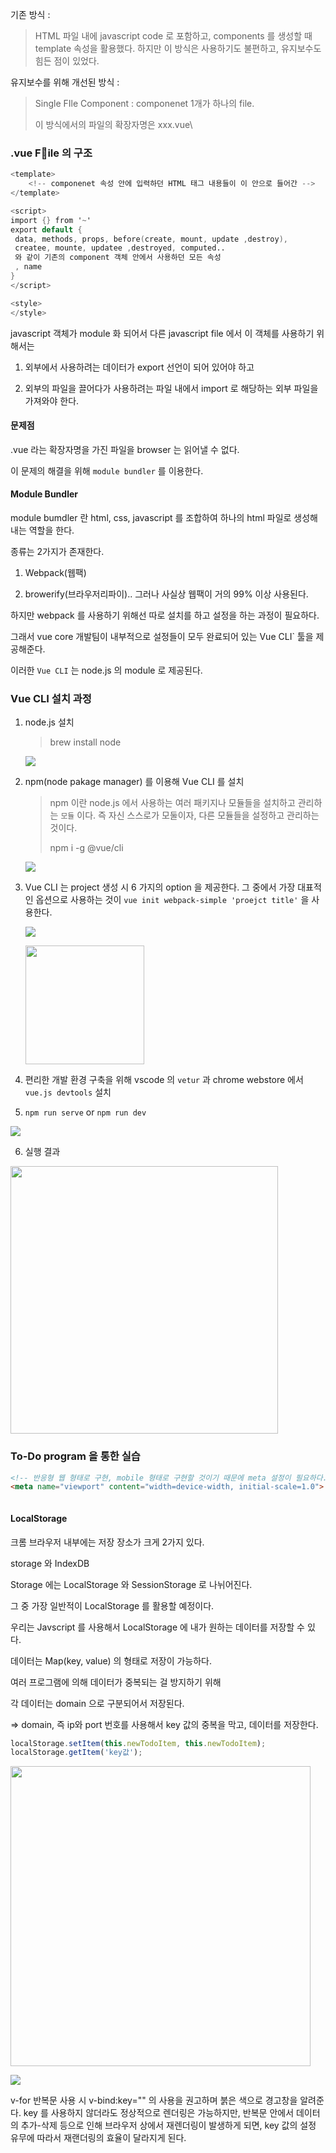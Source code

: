 기존 방식 :

> HTML 파일 내에 javascript code 로 포함하고, components 를 생성할 때 template 속성을 활용했다. 하지만 이 방식은 사용하기도 불편하고, 유지보수도 힘든 점이 있었다.

유지보수를 위해 개선된 방식 :

> Single FIle Component : componenet 1개가 하나의 file.
> 
> 이 방식에서의 파일의 확장자명은 xxx.vue\

### .vue File 의 구조

```v
<template>
    <!-- componenet 속성 안에 입력하던 HTML 태그 내용들이 이 안으로 들어간 -->
</template>

<script>
import {} from '~'
export default {
 data, methods, props, before(create, mount, update ,destroy),
 createe, mounte, updatee ,destroyed, computed..
 와 같이 기존의 component 객체 안에서 사용하던 모든 속성
 , name
}
</script>

<style>
</style>
```

javascript 객체가 module 화 되어서 다른 javascript file 에서 이 객체를 사용하기 위해서는 

1. 외부에서 사용하려는 데이터가 export 선언이 되어 있어야 하고

2. 외부의 파일을 끌어다가 사용하려는 파일 내에서 import 로 해당하는 외부 파일을 가져와야 한다.

#### 문제점

.vue 라는 확장자명을 가진 파일을 browser 는 읽어낼 수 없다. 

이 문제의 해결을 위해 `module bundler` 를 이용한다.

#### Module Bundler

module bumdler 란 html, css, javascript 를 조합하여 하나의 html 파일로 생성해내는 역할을 한다.

종류는 2가지가 존재한다.

1. Webpack(웹팩)

2. browerify(브라우저리파이).. 그러나 사실상 웹팩이 거의 99% 이상 사용된다.

하지만 webpack 를 사용하기 위해선 따로 설치를 하고 설정을 하는 과정이 필요하다.

그래서 vue core 개발팀이 내부적으로 설정들이 모두 완료되어 있는 Vue CLI` 툴을 제공해준다.

이러한 `Vue CLI` 는 node.js 의 module 로 제공된다.



### Vue CLI 설치 과정

1. node.js 설치
   
   > brew install node
   
   ![](/Users/s/Desktop/스크린샷%202023-02-02%20오전%2010.29.24.png)

2. npm(node pakage manager) 를 이용해 Vue CLI 를 설치
   
   > npm 이란 node.js 에서 사용하는 여러 패키지나 모듈들을 설치하고 관리하는 `모듈` 이다. 즉 자신 스스로가 모둘이자, 다른 모듈들을 설정하고 관리하는 것이다.
   > 
   > 
   > npm i -g @vue/cli
   
   ![](/Users/s/Desktop/스크린샷%202023-02-02%20오전%2010.29.57.png)

3. Vue CLI 는 project 생성 시 6 가지의 option 을 제공한다. 그 중에서 가장 대표적인 옵션으로 사용하는 것이 `vue init webpack-simple 'proejct title'` 을 사용한다.
   
   ![](/Users/s/Desktop/스크린샷%202023-02-02%20오전%2010.30.51.png)
   
   <img title="" src="file:///Users/s/Desktop/스크린샷%202023-02-02%20오전%2010.18.04.png" alt="" width="190" data-align="center">

4. 편리한 개발 환경 구축을 위해 vscode 의 `vetur`  과 chrome webstore 에서 `vue.js devtools` 설치

5. `npm run serve` or `npm run dev`

![](/Users/s/Desktop/스크린샷%202023-02-02%20오전%2010.19.27.png)

6.  실행 결과

<img title="" src="file:///Users/s/Desktop/스크린샷%202023-02-02%20오전%2010.21.07.png" alt="" width="428" data-align="center">



### To-Do program 을 통한 실습



```html
<!-- 반응형 웹 형태로 구현, mobile 형태로 구현할 것이기 때문에 meta 설정이 필요하다. -->
<meta name="viewport" content="width=device-width, initial-scale=1.0">
```



``` 

```



#### LocalStorage

크롬 브라우저 내부에는 저장 장소가 크게 2가지 있다.

storage 와 IndexDB

Storage 에는 LocalStorage 와 SessionStorage 로 나뉘어진다.

그 중 가장 일반적이 LocalStorage 를 활용할 예정이다.

우리는 Javscript 를 사용해서 LocalStorage 에 내가 원하는 데이터를 저장할 수 있다.

데이터는 Map(key, value) 의 형태로 저장이 가능하다.

여러 프로그램에 의해 데이터가 중복되는 걸 방지하기 위해

각 데이터는 domain 으로 구분되어서 저장된다.

=> domain, 즉 ip와 port 번호를 사용해서 key 값의 중복을 막고, 데이터를 저장한다.

```javascript
localStorage.setItem(this.newTodoItem, this.newTodoItem);
localStorage.getItem('key값');
```

<img title="" src="file:///Users/s/Desktop/스크린샷%202023-02-02%20오후%2012.23.07.png" alt="" data-align="center" width="480">



![](/Users/s/Desktop/스크린샷%202023-02-02%20오후%202.25.31.png)

v-for 반복문 사용 시 v-bind:key="" 의 사용을 권고하며 붉은 색으로 경고창을 알려준다. key 를 사용하지 않더라도 정상적으로 렌더링은 가능하지만, 반복문 안에서 데이터의 추가-삭제 등으로 인해 브라우저 상에서 재렌더링이 발생하게 되면, key 값의 설정 유무에 따라서 재랜더링의 효율이 달라지게 된다.
